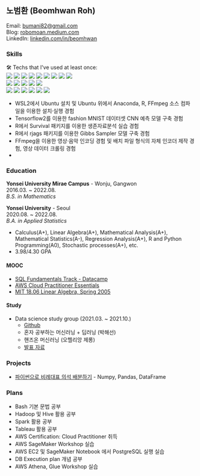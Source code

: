 ## 노범환 (Beomhwan Roh)
Email: bumani82@gmail.com  
Blog: [robomoan.medium.com](https://robomoan.medium.com/)  
LinkedIn: [linkedin.com/in/beomhwan](https://www.linkedin.com/in/beomhwan/)  

### Skills
🛠️ Techs that I've used at least once:  
<img src="https://img.shields.io/badge/Python-3766AB?&logo=Python&logoColor=white"/></a>
<img src="https://img.shields.io/badge/-Numpy-013243?logo=numpy&logoColor=white"></a>
<img src="https://img.shields.io/badge/-Pandas-150458?logo=pandas&logoColor=white"></a>
<img src="https://img.shields.io/badge/Matplotlib-11557C?&logo=Python&logoColor=white"/></a>
<img src="https://img.shields.io/badge/seaborn-3766AB?&logo=Python&logoColor=white"/></a>
<img src="https://img.shields.io/badge/-TensorFlow-FF6F00?logo=tensorflow&logoColor=white"></a>
<img src="https://img.shields.io/badge/-scikit learn-F7931E?logo=scikitlearn&logoColor=white"></a>
<img src="https://img.shields.io/badge/-Keras-D00000?logo=keras&logoColor=white"></a>
<img src="https://img.shields.io/badge/-Jupyter-F37626?logo=jupyter&logoColor=white"></a></br>
<img src="https://img.shields.io/badge/-R-276DC3?logo=R&logoColor=white"></a>
<img src="https://img.shields.io/badge/-R markdown-276DC3?logo=R&logoColor=white"></a>
<img src="https://img.shields.io/badge/-JAGS-276DC3?logo=R&logoColor=white"></a>
<img src="https://img.shields.io/badge/-Survival-276DC3?logo=R&logoColor=white"></a>
<img src="https://img.shields.io/badge/-ggplot2-276DC3?logo=R&logoColor=white"></a></br>
<img src="https://img.shields.io/badge/-Ubuntu-E95420?logo=ubuntu&logoColor=white"></a>
<img src="https://img.shields.io/badge/-AWS-232F3E?logo=amazonaws&logoColor=white"></a>
<img src="https://img.shields.io/badge/-PostgreSQL-4169E1?logo=postgresql&logoColor=white"></a>
<img src="https://img.shields.io/badge/-Excel-217346?logo=microsoftexcel&logoColor=white"></a>
<img src="https://img.shields.io/badge/-SAS-04304B"></a>
<img src="https://img.shields.io/badge/-FFmpeg-007808?logo=ffmpeg&logoColor=white"></a>

* WSL2에서 Ubuntu 설치 및 Ubuntu 위에서 Anaconda, R, FFmpeg 소스 컴파일을 이용한 설치·실행 경험
* Tensorflow2를 이용한 fashion MNIST 데이터셋 CNN 예측 모델 구축 경험
* R에서 Survival 패키지를 이용한 생존자료분석 실습 경험
* R에서 rjags 패키지를 이용한 Gibbs Sampler 모델 구축 경험
* FFmpeg을 이용한 영상·음악 인코딩 경험 및 배치 파일 형식의 자체 인코더 제작 경험, 영상 데이터 크롤링 경험
* 


### Education
**Yonsei University Mirae Campus** - Wonju, Gangwon  
2016.03. ~ 2022.08.  
*B.S. in Mathematics*  
  
**Yonsei University** - Seoul  
2020.08. ~ 2022.08.  
*B.A. in Applied Statistics*  

* Calculus(A+), Linear Algebra(A+), Mathematical Analysis(A+), Mathematical Statistics(A-), Regression Analysis(A+), R and Python Programming(A0), Stochastic processes(A+), etc.
* 3.98/4.30 GPA

#### MOOC
* [SQL Fundamentals Track - Datacamp](https://www.datacamp.com/statement-of-accomplishment/track/8388596e424cbb234a80b324754e5d65cd0ddfc7)
* [AWS Cloud Practitioner Essentials](https://explore.skillbuilder.aws/learn/course/1928/aws-cloud-practitioner-essentials-korean)
* [MIT 18.06 Linear Algebra, Spring 2005](https://www.youtube.com/playlist?list=PLE7DDD91010BC51F8)

#### Study 
* Data science study group (2021.03. ~ 2021.10.)
  * [Github](https://github.com/yonseimath/data-science-2021/wiki)
  * 혼자 공부하는 머신러닝 + 딥러닝 (박해선)
  * 핸즈온 머신러닝 (오헬리앙 제롱)
  * [발표 자료](https://github.com/robomoan/Data_Science_Study#readme)

### Projects
* [파이썬으로 비례대표 의석 배분하기](https://robomoan.medium.com/파이썬으로-비례대표-의석-배분하기-9a05c107298f) - Numpy, Pandas, DataFrame

### Plans
* Bash 기본 문법 공부
* Hadoop 및 Hive 활용 공부
* Spark 활용 공부
* Tableau 활용 공부
* AWS Certification: Cloud Practitioner 취득
* AWS SageMaker Workshop 실습
* AWS EC2 및 SageMaker Notebook 에서 PostgreSQL 실행 실습
* DB Execution plan 개념 공부
* AWS Athena, Glue Workshop 실습

